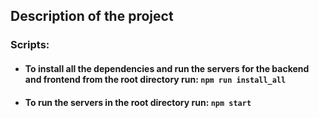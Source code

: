## Description of the project

### Scripts:
- #### To install all the dependencies and run the servers for the backend and frontend from the root directory run: `npm run install_all`
- #### To run the servers in the root directory run: `npm start`